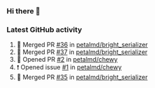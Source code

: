 ### Hi there 👋


### Latest GitHub activity
<!--START_SECTION:activity-->
1. 🎉 Merged PR [#36](https://github.com/petalmd/bright_serializer/pull/36) in [petalmd/bright_serializer](https://github.com/petalmd/bright_serializer)
2. 🎉 Merged PR [#37](https://github.com/petalmd/bright_serializer/pull/37) in [petalmd/bright_serializer](https://github.com/petalmd/bright_serializer)
3. 💪 Opened PR [#2](https://github.com/petalmd/chewy/pull/2) in [petalmd/chewy](https://github.com/petalmd/chewy)
4. ❗️ Opened issue [#1](https://github.com/petalmd/chewy/issues/1) in [petalmd/chewy](https://github.com/petalmd/chewy)
5. 🎉 Merged PR [#35](https://github.com/petalmd/bright_serializer/pull/35) in [petalmd/bright_serializer](https://github.com/petalmd/bright_serializer)
<!--END_SECTION:activity-->

<!--
**Bhacaz/bhacaz** is a ✨ _special_ ✨ repository because its `README.md` (this file) appears on your GitHub profile.

Here are some ideas to get you started:

- 🔭 I’m currently working on ...
- 🌱 I’m currently learning ...
- 👯 I’m looking to collaborate on ...
- 🤔 I’m looking for help with ...
- 💬 Ask me about ...
- 📫 How to reach me: ...
- 😄 Pronouns: ...
- ⚡ Fun fact: ...
-->
